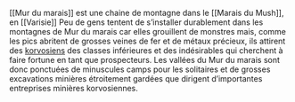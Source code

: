 [[Mur du marais]] est une chaine de montagne dans le [[Marais du Mush]], en [[Varisie]]
Peu de gens tentent de s’installer durablement dans les montagnes de Mur du marais car elles grouillent de monstres mais, comme les pics abritent de grosses veines de fer et de métaux précieux, ils attirent des [korvosiens]([[Korvosa]]) des classes inférieures et des indésirables qui cherchent à faire fortune en tant que prospecteurs. Les vallées du Mur du marais sont donc ponctuées de minuscules camps pour les solitaires et de grosses excavations minières étroitement gardées que dirigent d’importantes entreprises minières korvosiennes.